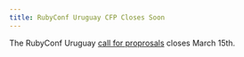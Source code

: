 ```yaml
---
title: RubyConf Uruguay CFP Closes Soon
---
```


The RubyConf Uruguay [call for proprosals][cfp] closes March 15th.

[cfp]: http://www.rubyconfuruguay.org/en/conference_editions/8/talks/new
